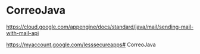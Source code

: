 # CorreoJava

https://cloud.google.com/appengine/docs/standard/java/mail/sending-mail-with-mail-api

https://myaccount.google.com/lesssecureapps# CorreoJava
